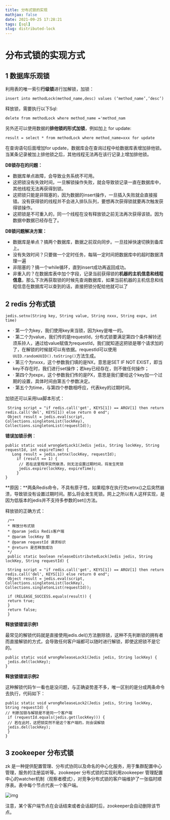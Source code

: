 ```yaml
---
title: 分布式锁的实现
mathjax: false
date: 2021-09-25 17:28:21
tags: [sql]
slug: distributed-lock
---
```


# 分布式锁的实现方式

## **1 数据库乐观锁**

利用表的唯一索引**行级锁**进行加解锁，加锁：

```text
insert into methodLock(method_name,desc) values (‘method_name’,‘desc’)
```

释放锁，需要执行以下Sql:

```text
delete from methodLock where method_name ='method_nam
```

另外还可以使用数据的**排他锁的形式加锁**，例如加上 for update:

```text
result = select * from methodLock where method_name=xxx for update
```

在查询语句后面增加for update，数据库会在查询过程中给数据库表增加排他锁。当某条记录被加上排他锁之后，其他线程无法再在该行记录上增加排他锁。

**DB锁存在的问题：**

- 数据库单点故障，会导致业务系统不可用。
- 这把锁没有失效时间，一旦解锁操作失败，就会导致锁记录一直在数据库中，其他线程无法再获得到锁。
- 这把锁只能是非阻塞的，因为数据的insert操作，一旦插入失败就会直接报错。没有获得锁的线程并不会进入排队队列，要想再次获得锁就要再次触发获得锁操作。
- 这把锁是不可重入的，同一个线程在没有释放锁之前无法再次获得该锁。因为数据中数据已经存在了。

**DB锁问题解决方案：**

- 数据库是单点？搞两个数据库，数据之前双向同步。一旦挂掉快速切换到备库上。
- 没有失效时间？只要做一个定时任务，每隔一定时间把数据库中的超时数据清理一遍
- 非阻塞的？搞一个while循环，直到insert成功再返回成功。
- 非重入的？在数据库表中加个字段，记录当前获得锁的**机器的主机信息和线程信息**，那么下次再获取锁的时候先查询数据库，如果当前机器的主机信息和线程信息在数据库可以查到的话，直接把锁分配给他就可以了

## **2 redis 分布式锁**

```text
jedis.setnx(String key, String value, String nxxx, String expx, int time)
```

- · 第一个为key，我们使用key来当锁，因为key是唯一的。
- · 第二个为value，我们传的是requestId，分布式锁要满足第四个条件解铃还须系铃人，通过给value赋值为requestId，我们就知道这把锁是哪个请求加的了，在解锁的时候就可以有依据。requestId可以使用`UUID.randomUUID().toString()`方法生成。
- · 第三个为nxxx，这个参数我们填的是NX，意思是SET IF NOT EXIST，即当key不存在时，我们进行set操作；若key已经存在，则不做任何操作；
- · 第四个为expx，这个参数我们传的是PX，意思是我们要给这个key加一个过期的设置，具体时间由第五个参数决定。
- · 第五个为time，与第四个参数相呼应，代表key的过期时间。

加锁还可以采用lua脚本形式：

```text
 String script = "if redis.call('get', KEYS[1]) == ARGV[1] then return redis.call('del', KEYS[1]) else return 0 end";
 Object result = jedis.eval(script, Collections.singletonList(lockKey), Collections.singletonList(requestId));
```

**错误加锁示例**：

```text
public static void wrongGetLock1(Jedis jedis, String lockKey, String requestId, int expireTime) {
   Long result = jedis.setnx(lockKey, requestId);
     if (result == 1) {
      // 若在这里程序突然崩溃，则无法设置过期时间，将发生死锁
      jedis.expire(lockKey, expireTime);
     }
}
```

**原因：**两条Redis命令，不具有原子性，如果程序在执行完setnx()之后突然崩溃，导致锁没有设置过期时间。那么将会发生死锁。网上之所以有人这样实现，是因为低版本的jedis并不支持多参数的set()方法。

释放锁的正确方式：

```text
 /**
 * 释放分布式锁
 * @param jedis Redis客户端
 * @param lockKey 锁
 * @param requestId 请求标识
 * @return 是否释放成功
 */
 public static boolean releaseDistributedLock(Jedis jedis, String lockKey, String requestId) {
 
 String script = "if redis.call('get', KEYS[1]) == ARGV[1] then return redis.call('del', KEYS[1]) else return 0 end";
 Object result = jedis.eval(script, Collections.singletonList(lockKey), Collections.singletonList(requestId));
 
 if (RELEASE_SUCCESS.equals(result)) {
 return true;
 }
 return false;
 }
```

**释放锁错误示例1**

最常见的解锁代码就是直接使用jedis.del()方法删除锁，这种不先判断锁的拥有者而直接解锁的方式，会导致任何客户端都可以随时进行解锁，即使这把锁不是它的。

```text
public static void wrongReleaseLock1(Jedis jedis, String lockKey) {
 jedis.del(lockKey);
}
```

**释放锁错误示例2**

这种解锁代码乍一看也是没问题，与正确姿势差不多，唯一区别的是分成两条命令去执行，代码如下：

```text
public static void wrongReleaseLock2(Jedis jedis, String lockKey, String requestId) {
// 判断加锁与解锁是不是同一个客户端
 if (requestId.equals(jedis.get(lockKey))) {
 // 若在此时，这把锁突然不是这个客户端的，则会误解锁
 jedis.del(lockKey);
 }
}
```

## **3 zookeeper 分布式锁**

zk 是一种提供配置管理、分布式协同以及命名的中心化服务，用于集群配置中心管理，服务的注册监听等。zookeeper 分布式锁的实现利用zookeeper 管理配置中心的watcher机制（观察者模式），对竞争分布式锁的客户端维护了一张临时顺序表。表中每个节点代表一个客户端。

![img](https://cdn.kayleh.top/gh/kayleh/cdn4/%E5%88%86%E5%B8%83%E5%BC%8F%E9%94%81%E7%9A%84%E5%AE%9E%E7%8E%B0/v2-1fd39e13d153b51d76efe2ba2a0170a1_720w.jpg)

注意，某个客户端节点在会话结束或者会话超时后，zookeeper会自动删除该节点。
